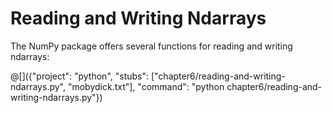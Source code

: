 # Reading and Writing Ndarrays

The NumPy package offers several functions for reading and writing ndarrays:

@[]({"project": "python", "stubs": ["chapter6/reading-and-writing-ndarrays.py", "mobydick.txt"], "command": "python chapter6/reading-and-writing-ndarrays.py"})
